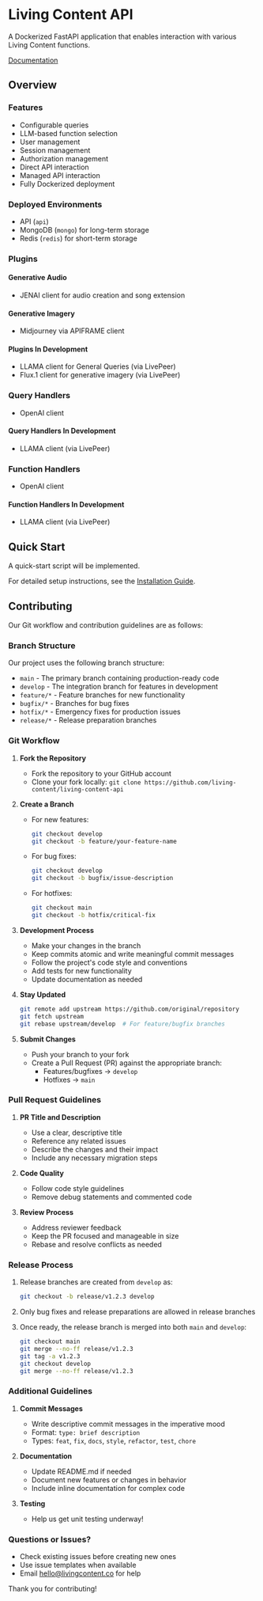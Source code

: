 # Living Content API

A Dockerized FastAPI application that enables interaction with various Living Content functions.

[Documentation](docs/README.md)

## Overview

### Features

- Configurable queries
- LLM-based function selection
- User management
- Session management
- Authorization management
- Direct API interaction
- Managed API interaction
- Fully Dockerized deployment

### Deployed Environments

- API (`api`)
- MongoDB (`mongo`) for long-term storage
- Redis (`redis`) for short-term storage

### Plugins

#### Generative Audio

- JENAI client for audio creation and song extension

#### Generative Imagery

- Midjourney via APIFRAME client

#### Plugins In Development

- LLAMA client for General Queries (via LivePeer)
- Flux.1 client for generative imagery (via LivePeer)

### Query Handlers

- OpenAI client

#### Query Handlers In Development

- LLAMA client (via LivePeer)

### Function Handlers

- OpenAI client

#### Function Handlers In Development

- LLAMA client (via LivePeer)

## Quick Start

A quick-start script will be implemented.

For detailed setup instructions, see the [Installation Guide](docs/installation.md).

## Contributing

Our Git workflow and contribution guidelines are as follows:

### Branch Structure

Our project uses the following branch structure:

- `main` - The primary branch containing production-ready code
- `develop` - The integration branch for features in development
- `feature/*` - Feature branches for new functionality
- `bugfix/*` - Branches for bug fixes
- `hotfix/*` - Emergency fixes for production issues
- `release/*` - Release preparation branches

### Git Workflow

1. **Fork the Repository**
   - Fork the repository to your GitHub account
   - Clone your fork locally: `git clone https://github.com/living-content/living-content-api`

2. **Create a Branch**
   - For new features:

     ```bash
     git checkout develop
     git checkout -b feature/your-feature-name
     ```

   - For bug fixes:

     ```bash
     git checkout develop
     git checkout -b bugfix/issue-description
     ```

   - For hotfixes:

     ```bash
     git checkout main
     git checkout -b hotfix/critical-fix
     ```

3. **Development Process**
   - Make your changes in the branch
   - Keep commits atomic and write meaningful commit messages
   - Follow the project's code style and conventions
   - Add tests for new functionality
   - Update documentation as needed

4. **Stay Updated**

   ```bash
   git remote add upstream https://github.com/original/repository
   git fetch upstream
   git rebase upstream/develop  # For feature/bugfix branches
   ```

5. **Submit Changes**
   - Push your branch to your fork
   - Create a Pull Request (PR) against the appropriate branch:
     - Features/bugfixes -> `develop`
     - Hotfixes -> `main`

### Pull Request Guidelines

1. **PR Title and Description**
   - Use a clear, descriptive title
   - Reference any related issues
   - Describe the changes and their impact
   - Include any necessary migration steps

2. **Code Quality**
   - Follow code style guidelines
   - Remove debug statements and commented code

3. **Review Process**
   - Address reviewer feedback
   - Keep the PR focused and manageable in size
   - Rebase and resolve conflicts as needed

### Release Process

1. Release branches are created from `develop` as:

   ```bash
   git checkout -b release/v1.2.3 develop
   ```

2. Only bug fixes and release preparations are allowed in release branches

3. Once ready, the release branch is merged into both `main` and `develop`:

   ```bash
   git checkout main
   git merge --no-ff release/v1.2.3
   git tag -a v1.2.3
   git checkout develop
   git merge --no-ff release/v1.2.3
   ```

### Additional Guidelines

1. **Commit Messages**
   - Write descriptive commit messages in the imperative mood
   - Format: `type: brief description`
   - Types: `feat`, `fix`, `docs`, `style`, `refactor`, `test`, `chore`

2. **Documentation**
   - Update README.md if needed
   - Document new features or changes in behavior
   - Include inline documentation for complex code

3. **Testing**
   - Help us get unit testing underway!

### Questions or Issues?

- Check existing issues before creating new ones
- Use issue templates when available
- Email <hello@livingcontent.co> for help

Thank you for contributing!
